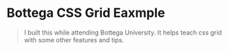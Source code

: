 # Bottega CSS Grid Eaxmple

> I built this while attending Bottega University. It helps teach css grid with some other features and tips.

